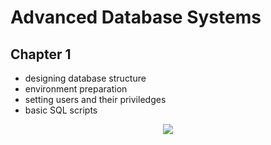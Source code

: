# Advanced Database Systems
## Chapter 1
-  designing database structure
-  environment preparation
-  setting users and their priviledges
-  basic SQL scripts

<p align="center">
<img src="https://user-images.githubusercontent.com/80395610/142781971-f66966a9-db18-4164-8cc8-dfb12c962289.JPG" >
</p>
